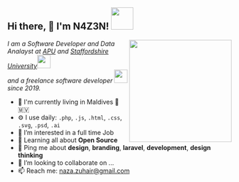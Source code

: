 

<h2> Hi there, 👋 I'm N4Z3N! <img src="https://media.giphy.com/media/mGcNjsfWAjY5AEZNw6/giphy.gif" width="50"></h2>
<img align='right' src="https://media.giphy.com/media/ieyl9zmCjO4b4t6qoY/giphy.gif" width="230">
<p><em>I am a Software Developer and Data Analayst at <a href="https://www.apu.edu.my/">APU</a> and <a href="https://www.staffs.ac.uk/">Staffordshire University</a><img src="https://media.giphy.com/media/fYSnHlufseco8Fh93Z/giphy.gif" width="30"></br>and a freelance software developer <img src="https://media.giphy.com/media/WUlplcMpOCEmTGBtBW/giphy.gif" width="30"> since 2019.
</em></p>


- 🏢 I'm currently living in Maldives 🌴 🇲🇻
- ⚙️ I use daily: `.php`, `.js`, `.html`, `.css`, `.svg`, `.psd`, `.ai`
- 👀 I’m interested in a full time Job
- 🌱 Learning all about **Open Source**
- 💬 Ping me about **design**, **branding**, **laravel**, **development**, **design thinking**
- 💞️ I’m looking to collaborate on ...
- 📫 Reach me: naza.zuhair@gmail.com

